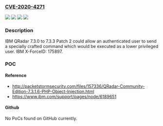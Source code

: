 ### [CVE-2020-4271](https://cve.mitre.org/cgi-bin/cvename.cgi?name=CVE-2020-4271)
![](https://img.shields.io/static/v1?label=Product&message=QRadar&color=blue)
![](https://img.shields.io/static/v1?label=Product&message=Qradar&color=blue)
![](https://img.shields.io/static/v1?label=Version&message=n%2Fa&color=blue)
![](https://img.shields.io/static/v1?label=Vulnerability&message=Gain%20Privileges&color=brighgreen)

### Description

IBM QRadar 7.3.0 to 7.3.3 Patch 2 could allow an authenticated user to send a specially crafted command which would be executed as a lower privileged user. IBM X-ForceID: 175897.

### POC

#### Reference
- http://packetstormsecurity.com/files/157336/QRadar-Community-Edition-7.3.1.6-PHP-Object-Injection.html
- https://www.ibm.com/support/pages/node/6189651

#### Github
No PoCs found on GitHub currently.

